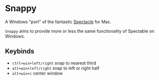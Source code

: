 # Snappy
A Windows "port" of the fantastic [Spectacle](https://github.com/eczarny/spectacle) for Mac.

`Snappy` aims to provide more or less the same functionality of Spectable on Windows.

## Keybinds
- `ctrl+win+left/right` snap to nearest third
- `alt+win+left/right` snap to left or right half
- `alt+win+c` center window